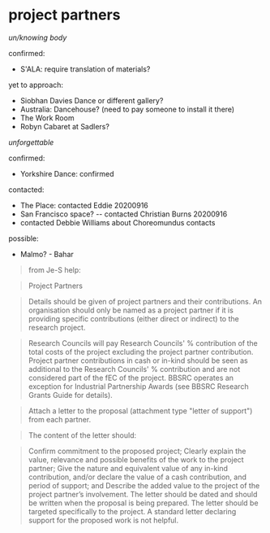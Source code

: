 # project partners


_un/knowing body_

confirmed:
- S'ALA: require translation of materials? 

yet to approach:
- Siobhan Davies Dance or different gallery?
- Australia: Dancehouse? (need to pay someone to install it there)
- The Work Room
- Robyn Cabaret at Sadlers?


_unforgettable_

confirmed:
- Yorkshire Dance: confirmed

contacted:
- The Place: contacted Eddie 20200916
- San Francisco space? -- contacted Christian Burns 20200916
- contacted Debbie Williams about Choreomundus contacts

possible: 
- Malmo? - Bahar



>from Je-S help:

>Project Partners

>Details should be given of project partners and their contributions. An organisation should only be named as a project partner if it is providing specific contributions (either direct or indirect) to the research project.

>Research Councils will pay Research Councils' % contribution of the total costs of the project excluding the project partner contribution. Project partner contributions in cash or in-kind should be seen as additional to the Research Councils' % contribution and are not considered part of the fEC of the project. BBSRC operates an exception for Industrial Partnership Awards (see BBSRC Research Grants Guide for details).

>Attach a letter to the proposal (attachment type "letter of support") from each partner.

>The content of the letter should:

>Confirm commitment to the proposed project;
Clearly explain the value, relevance and possible benefits of the work to the project partner;
Give the nature and equivalent value of any in-kind contribution, and/or declare the value of a cash contribution, and period of support; and
Describe the added value to the project of the project partner’s involvement.
The letter should be dated and should be written when the proposal is being prepared. The letter should be targeted specifically to the project. A standard letter declaring support for the proposed work is not helpful.